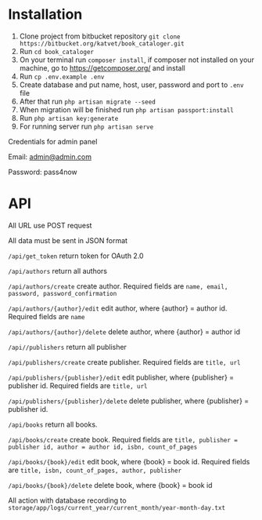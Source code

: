 # **Installation**
1. Clone project from bitbucket repository `git clone https://bitbucket.org/katvet/book_cataloger.git`
2. Run `cd book_cataloger`
2. On your terminal run `composer install`, if composer not installed on your machine, go to https://getcomposer.org/ and install
3. Run `cp .env.example .env`
4. Create database and put name, host, user, password and port to `.env` file
5. After that run `php artisan migrate --seed`
6. When migration will be finished run `php artisan passport:install`
7. Run `php artisan key:generate`
8. For running server run `php artisan serve`


Credentials for admin panel

Email: admin@admin.com

Password: pass4now

# API

All URL use POST request

All data must be sent in JSON format

`/api/get_token` return token for OAuth 2.0

`/api/authors` return all authors

`/api/authors/create` create author. Required fields are `name, email, password, password_confirmation`

`/api/authors/{author}/edit` edit author, where {author} = author id. Required fields are `name`

`/api/authors/{author}/delete` delete author, where {author} = author id

`/api//publishers` return all publisher

`/api/publishers/create` create publisher. Required fields are `title, url`

`/api/publishers/{publisher}/edit` edit publisher, where {publisher} = publisher id. Required fields are `title, url`

`/api/publishers/{publisher}/delete` delete publisher, where {publisher} = publisher id.

`/api/books` return all books.

`/api/books/create` create book. Required fields are `title, publisher = publisher id, author = author id, isbn, count_of_pages`

`/api/books/{book}/edit` edit book, where {book} = book id. Required fields are `title, isbn, count_of_pages, author, publisher`

`/api/books/{book}/delete` delete book, where {book} = book id

All action with database recording to `storage/app/logs/current_year/current_month/year-month-day.txt`

